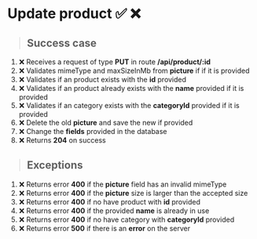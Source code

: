 # Update product ✅ ❌

> ## Success case

01. ❌ Receives a request of type **PUT** in route **/api/product/:id**
00. ❌ Validates mimeType and maxSizeInMb from **picture** if if it is provided
00. ❌ Validates if an product exists with the **id** provided
00. ❌ Validates if an product already exists with the **name** provided if it is provided
00. ❌ Validates if an category exists with the **categoryId** provided if it is provided
00. ❌ Delete the old **picture** and save the new if provided
00. ❌ Change the **fields** provided in the database
00. ❌ Returns **204** on success

> ## Exceptions

01. ❌ Returns error **400** if the **picture** field has an invalid mimeType
00. ❌ Returns error **400** if the **picture** size is larger than the accepted size
00. ❌ Returns error **400** if no have product with **id** provided
00. ❌ Returns error **400** if the provided **name** is already in use
00. ❌ Returns error **400** if no have category with **categoryId** provided
00. ❌ Returns error **500** if there is an **error** on the server
